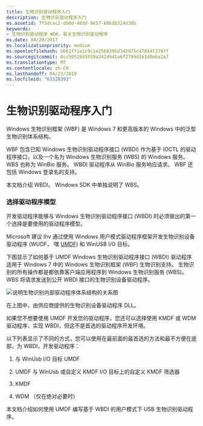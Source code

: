 ```yaml
---
title: 生物识别驱动程序入门
description: 生物识别驱动程序入门
ms.assetid: 7f5dcac2-db0d-4ddd-9e57-886db324e38b
keywords:
- 生物识别驱动程序 WDK，有关生物识别驱动程序
ms.date: 04/20/2017
ms.localizationpriority: medium
ms.openlocfilehash: b661f71a1c9c1e2568395d342975c47844f3797f
ms.sourcegitcommit: 0cc5051945559a242d941a6f2799d161d8eba2a7
ms.translationtype: MT
ms.contentlocale: zh-CN
ms.lasthandoff: 04/23/2019
ms.locfileid: "63328393"
---
```

# <a name="getting-started-with-biometric-drivers"></a>生物识别驱动程序入门


Windows 生物识别框架 (WBF) 是 Windows 7 和更高版本的 Windows 中的泛型生物识别体系结构。

WBF 包含已知 Windows 生物识别驱动程序接口 (WBDI) 作为基于 IOCTL 的驱动程序接口，以及一个名为 Windows 生物识别服务 (WBS) 的 Windows 服务。 WBS 也称为 WinBio 服务。 WBDI 驱动程序从 WinBio 服务响应请求。 WBF 还包括 Windows 登录名的支持。

本文档介绍 WBDI。 Windows SDK 中单独说明了 WBS。

### <a name="span-idchoosingadrivermodelspanspan-idchoosingadrivermodelspanchoosing-a-driver-model"></a><span id="choosing_a_driver_model"></span><span id="CHOOSING_A_DRIVER_MODEL"></span>选择驱动程序模型

开发驱动程序能够与 Windows 生物识别驱动程序接口 (WBDI) 时必须做出的第一个选择是要使用的驱动程序模型。

Microsoft 建议 Ihv 通过使用 Windows 用户模式驱动程序框架开发生物识别设备驱动程序 (WUDF， 嘿 [UMDF](https://msdn.microsoft.com/library/windows/hardware/ff554928)) 和 WinUSB I/O 目标。

下图显示了如何基于 UMDF Windows 生物识别驱动程序接口 (WBDI) 驱动程序适用于 Windows 7 中的 Windows 生物识别框架 (WBF) 生物识别支持。 生物识别的所有操作都是都依靠客户端应用程序到 Windows 生物识别服务 (WBS)。 WBS 将请求发送到公开 WBDI 接口的生物识别设备驱动程序。

![说明生物识别内部驱动程序体系结构的关系图](images/bioarch.png)

在上图中，由供应商提供的生物识别设备驱动程序 DLL。

如果您不想要使用 UMDF 开发您的驱动程序，您还可以选择使用 KMDF 或 WDM 驱动程序，实现 WBDI，但这不是首选的驱动程序开发环境。

以下列表显示了不同的方式，您可以使用在最前面的最首选的方法和最不方便在底部，为 WBDI，开发驱动程序：

1.  与 WinUsb I/O 目标 UMDF

2.  UMDF 与 WinUsb 或自定义 KMDF I/O 目标上的自定义 KMDF 筛选器

3.  KMDF

4.  WDM （仅在绝对必要时）

本文档介绍如何使用 UMDF 编写基于 WBDI 的用户模式下 USB 生物识别驱动程序。

 

 





